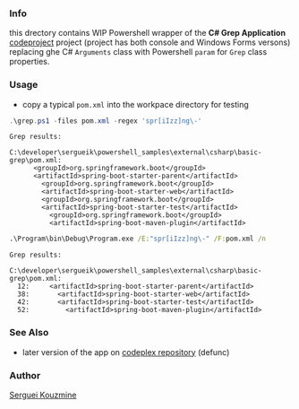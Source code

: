 ### Info

this drectory contains WIP
Powershell wrapper of the __C# Grep Application__ [codeproject](https://www.codeproject.com/Articles/1485/A-C-Grep-Application) project (project has both console and Windows Forms versons)
replacing ghe C# `Arguments` class with Powershell `param` for `Grep` class properties.

### Usage

* copy a typical `pom.xml` into the workpace directory for testing

```powershell
.\grep.ps1 -files pom.xml -regex 'spr[iIzz]ng\-'
```
```text
Grep results:

C:\developer\sergueik\powershell_samples\external\csharp\basic-grep\pom.xml:
      <groupId>org.springframework.boot</groupId>
      <artifactId>spring-boot-starter-parent</artifactId>
        <groupId>org.springframework.boot</groupId>
        <artifactId>spring-boot-starter-web</artifactId>
        <groupId>org.springframework.boot</groupId>
        <artifactId>spring-boot-starter-test</artifactId>
          <groupId>org.springframework.boot</groupId>
          <artifactId>spring-boot-maven-plugin</artifactId>
```
```cmd
.\Program\bin\Debug\Program.exe /E:"spr[iIzz]ng\-" /F:pom.xml /n
```
```text
Grep results:

C:\developer\sergueik\powershell_samples\external\csharp\basic-grep\pom.xml:
  12:     <artifactId>spring-boot-starter-parent</artifactId>
  38:       <artifactId>spring-boot-starter-web</artifactId>
  42:       <artifactId>spring-boot-starter-test</artifactId>
  52:         <artifactId>spring-boot-maven-plugin</artifactId>
```
### See Also

  * later version of the app on [codeplex repository](http://wingrep.codeplex.com/) (defunc)


### Author
[Serguei Kouzmine](kouzmine_serguei@yahoo.com)
